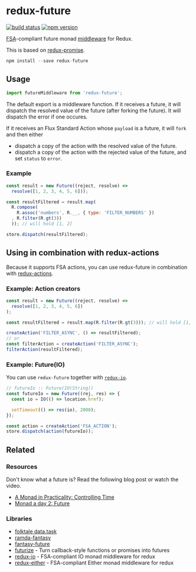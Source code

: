 redux-future
============

[![build status](https://img.shields.io/travis/stoeffel/redux-future/master.svg?style=flat-square)](https://travis-ci.org/stoeffel/redux-future)
[![npm version](https://img.shields.io/npm/v/redux-future.svg?style=flat-square)](https://www.npmjs.com/package/redux-future)

[FSA](https://github.com/acdlite/flux-standard-action)-compliant future monad [middleware](https://github.com/gaearon/redux/blob/master/docs/middleware.md) for Redux.

This is based on [redux-promise](https://github.com/acdlite/redux-promise).

```js
npm install --save redux-future
```

## Usage

```js
import futureMiddleware from 'redux-future';
```

The default export is a middleware function. If it receives a future, it will dispatch the resolved value of the future (after forking the future). It will dispatch the error if one occures.

If it receives an Flux Standard Action whose `payload` is a future, it will `fork` and then either

- dispatch a copy of the action with the resolved value of the future.
- dispatch a copy of the action with the rejected value of the future, and set `status` to `error`.


### Example

```js
const result = new Future((reject, resolve) =>
  resolve([1, 2, 3, 4, 5, 6]));

const resultFiltered = result.map(
  R.compose(
    R.assoc('numbers', R.__, { type: 'FILTER_NUMBERS' })
  , R.filter(R.gt(3))
  )); // will hold [1, 2]

store.dispatch(resultFiltered);
```

## Using in combination with redux-actions

Because it supports FSA actions, you can use redux-future in combination with [redux-actions](https://github.com/acdlite/redux-actions).

### Example: Action creators

```js
const result = new Future((reject, resolve) =>
  resolve([1, 2, 3, 4, 5, 6])
);

const resultFiltered = result.map(R.filter(R.gt(3))); // will hold [1, 2]

createAction('FILTER_ASYNC', () => resultFiltered);
// or
const filterAction = createAction('FILTER_ASYNC');
filterAction(resultFiltered);
```

### Example: Future(IO)

You can use `redux-future` together with [`redux-io`](https://github.com/stoeffel/redux-io).

```js
// futureIo :: Future(IO(String))
const futureIo = new Future((rej, res) => {
  const io = IO(() => location.href);

  setTimeout(() => res(io), 2000);
});

const action = createAction('FSA_ACTION');
store.dispatch(action(futureIo));
```


## Related

### Resources

Don't know what a future is? Read the following blog post or watch the video.

* [A Monad in Practicality: Controlling Time](http://robotlolita.me/2014/03/20/a-monad-in-practicality-controlling-time.html)
* [Monad a day 2: Future](https://vimeo.com/106008027)

### Libraries

* [folktale data.task](https://github.com/folktale/data.task)
* [ramda-fantasy](https://github.com/ramda/ramda-fantasy)
* [fantasy-future](https://github.com/jsanchesleao/fantasy-future)
* [futurize](https://github.com/stoeffel/futurize) - Turn callback-style functions or promises into futures
* [redux-io](https://github.com/stoeffel/redux-io) - FSA-compliant IO monad middleware for redux
* [redux-either](https://github.com/stoeffel/redux-either) - FSA-compliant Either monad middleware for redux
